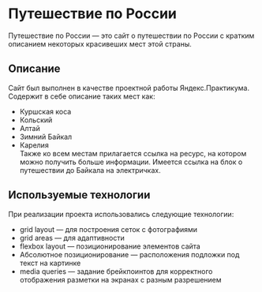# Путешествие по России
Путешествие по России — это сайт о путешествии по России с кратким описанием некоторых красивеших мест этой страны.
## Описание
Сайт был выполнен в качестве проектной работы Яндекс.Практикума. Содержит в себе описание таких мест как:
* Куршская коса
* Кольский
* Алтай
* Зимний Байкал
* Карелия  
Также ко всем местам прилагается ссылка на ресурс, на котором можно получить больше информации. Имеется ссылка на блок о путешествии до Байкала на электричках.

## Используемые технологии
При реализации проекта использовались следующие технологии:
* grid layout — для построения сеток с фотографиями
* grid areas — для адаптивности
* flexbox layout — позиционирование элементов сайта
* Абсолютное позиционирование — расположения подложки под текст на картинке
* media queries — задание брейкпоинтов для корректного отображения разметки на экранах с разным разрешением
